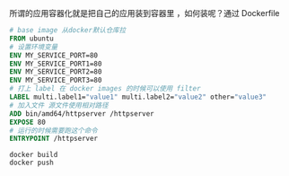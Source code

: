 所谓的应用容器化就是把自己的应用装到容器里
，如何装呢？通过 Dockerfile

```dockerfile
# base image 从docker默认仓库拉
FROM ubuntu
# 设置环境变量
ENV MY_SERVICE_PORT=80
ENV MY_SERVICE_PORT1=80
ENV MY_SERVICE_PORT2=80
ENV MY_SERVICE_PORT3=80
# 打上 label 在 docker images 的时候可以使用 filter
LABEL multi.label1="value1" multi.label2="value2" other="value3"
# 加入文件 源文件使用相对路径
ADD bin/amd64/httpserver /httpserver
EXPOSE 80
# 运行的时候需要跑这个命令
ENTRYPOINT /httpserver
```

```shell
docker build
docker push
```












